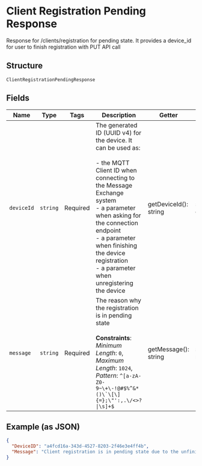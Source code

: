 
# Client Registration Pending Response

Response for /clients/registration for pending state. It provides a device_id for user to finish registration with PUT API call

## Structure

`ClientRegistrationPendingResponse`

## Fields

| Name | Type | Tags | Description | Getter | Setter |
|  --- | --- | --- | --- | --- | --- |
| `deviceId` | `string` | Required | The generated ID (UUID v4) for the device. It can be used as:<br><br>- the MQTT Client ID when connecting to the Message Exchange system<br>- a parameter when asking for the connection endpoint<br>- a parameter when finishing the device registration<br>- a parameter when unregistering the device | getDeviceId(): string | setDeviceId(string deviceId): void |
| `message` | `string` | Required | The reason why the registration is in pending state<br><br>**Constraints**: *Minimum Length*: `0`, *Maximum Length*: `1024`, *Pattern*: ``^[a-zA-Z0-9~\+\-!@#$%^&*()\`\[\]{=};\"':,.\/<>?\|\s]+$`` | getMessage(): string | setMessage(string message): void |

## Example (as JSON)

```json
{
  "DeviceID": "a4fcd16a-343d-4527-8203-2f46e3e4ff4b",
  "Message": "Client registration is in pending state due to the unfinished certificate generation. Please call the PUT API to finish the registration."
}
```

